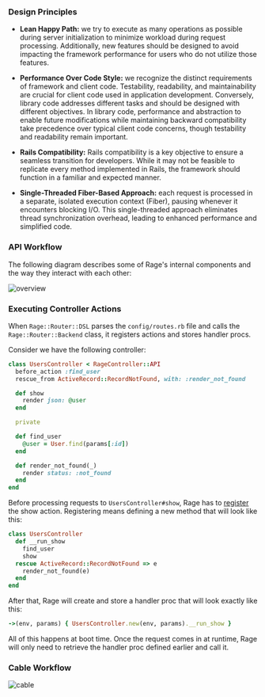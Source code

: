 ### Design Principles

* **Lean Happy Path:** we try to execute as many operations as possible during server initialization to minimize workload during request processing. Additionally, new features should be designed to avoid impacting the framework performance for users who do not utilize those features.

* **Performance Over Code Style:** we recognize the distinct requirements of framework and client code. Testability, readability, and maintainability are crucial for client code used in application development. Conversely, library code addresses different tasks and should be designed with different objectives. In library code, performance and abstraction to enable future modifications while maintaining backward compatibility take precedence over typical client code concerns, though testability and readability remain important.

* **Rails Compatibility:** Rails compatibility is a key objective to ensure a seamless transition for developers. While it may not be feasible to replicate every method implemented in Rails, the framework should function in a familiar and expected manner.

* **Single-Threaded Fiber-Based Approach:** each request is processed in a separate, isolated execution context (Fiber), pausing whenever it encounters blocking I/O. This single-threaded approach eliminates thread synchronization overhead, leading to enhanced performance and simplified code.

### API Workflow

The following diagram describes some of Rage's internal components and the way they interact with each other:

![overview](https://github.com/rage-rb/rage/assets/2270393/0d45bbe3-622c-4b17-b8d8-552c567fecb3)

### Executing Controller Actions

When `Rage::Router::DSL` parses the `config/routes.rb` file and calls the `Rage::Router::Backend` class, it registers actions and stores handler procs.

Consider we have the following controller:

```ruby
class UsersController < RageController::API
  before_action :find_user
  rescue_from ActiveRecord::RecordNotFound, with: :render_not_found

  def show
    render json: @user
  end

  private

  def find_user
    @user = User.find(params[:id])
  end

  def render_not_found(_)
    render status: :not_found
  end
end
```

Before processing requests to `UsersController#show`, Rage has to [register](https://github.com/rage-rb/rage/blob/master/lib/rage/controller/api.rb#L11) the show action. Registering means defining a new method that will look like this:

```ruby
class UsersController
  def __run_show
    find_user
    show
  rescue ActiveRecord::RecordNotFound => e
    render_not_found(e)
  end
end
```

After that, Rage will create and store a handler proc that will look exactly like this:

```ruby
->(env, params) { UsersController.new(env, params).__run_show }
```

All of this happens at boot time. Once the request comes in at runtime, Rage will only need to retrieve the handler proc defined earlier and call it.

### Cable Workflow

![cable](https://github.com/user-attachments/assets/a903ad02-9002-441f-bcd9-d6274ef8a5bd)
